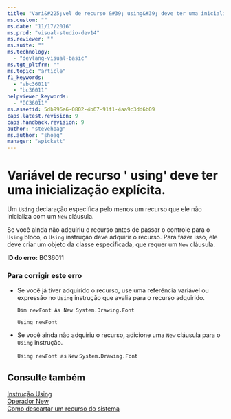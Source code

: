 ```yaml
---
title: "Vari&#225;vel de recurso &#39; using&#39; deve ter uma inicializa&#231;&#227;o expl&#237;cita. | Microsoft Docs"
ms.custom: ""
ms.date: "11/17/2016"
ms.prod: "visual-studio-dev14"
ms.reviewer: ""
ms.suite: ""
ms.technology: 
  - "devlang-visual-basic"
ms.tgt_pltfrm: ""
ms.topic: "article"
f1_keywords: 
  - "vbc36011"
  - "bc36011"
helpviewer_keywords: 
  - "BC36011"
ms.assetid: 5db996a6-0802-4b67-91f1-4aa9c3dd6b09
caps.latest.revision: 9
caps.handback.revision: 9
author: "stevehoag"
ms.author: "shoag"
manager: "wpickett"
---
```

# Vari&#225;vel de recurso &#39; using&#39; deve ter uma inicializa&#231;&#227;o expl&#237;cita.
Um `Using` declaração especifica pelo menos um recurso que ele não inicializa com um `New` cláusula.  
  
 Se você ainda não adquiriu o recurso antes de passar o controle para o `Using` bloco, o `Using` instrução deve adquirir o recurso. Para fazer isso, ele deve criar um objeto da classe especificada, que requer um `New` cláusula.  
  
 **ID do erro:** BC36011  
  
### Para corrigir este erro  
  
-   Se você já tiver adquirido o recurso, use uma referência variável ou expressão no `Using` instrução que avalia para o recurso adquirido.  
  
     `Dim newFont As New System.Drawing.Font`  
  
     `Using newFont`  
  
-   Se você ainda não adquiriu o recurso, adicione uma `New` cláusula para o `Using` instrução.  
  
     `Using newFont as`   `New`   `System.Drawing.Font`  
  
## Consulte também  
 [Instrução Using](/dotnet/visual-basic/language-reference/statements/using-statement)   
 [Operador New](/dotnet/visual-basic/language-reference/operators/new-operator)   
 [Como descartar um recurso do sistema](../Topic/How%20to:%20Dispose%20of%20a%20System%20Resource%20\(Visual%20Basic\).md)